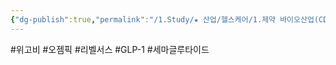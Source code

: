 ```yaml
---
{"dg-publish":true,"permalink":"/1.Study/★ 산업/헬스케어/1.제약 바이오산업(CDMO 등)/info_제약 바이오/세마글루타이드/","created":"2025-05-29T21:13:50.509+09:00","updated":"2025-06-26T17:45:30.627+09:00"}
---
```


#위고비 #오젬픽 #리벨서스 #GLP-1 #세마글루타이드